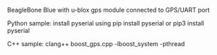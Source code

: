 BeagleBone Blue with u-blox gps module connected to GPS/UART port

Python sample: install pyserial using pip install pyserial or pip3 install pyserial

C++ sample: clang++ boost_gps.cpp -lboost_system -pthread
